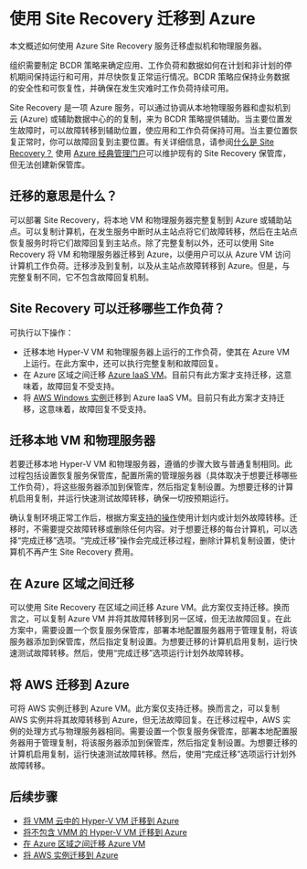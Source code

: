 <properties
    pageTitle="使用 Site Recovery 迁移到 Azure | Azure"
    description="本文概述如何使用 Azure Site Recovery 将 VM 和物理服务器迁移到 Azure"
    services="site-recovery"
    documentationcenter=""
    author="rayne-wiselman"
    manager="jwhit"
    editor="" />
<tags
    ms.assetid="c413efcd-d750-4b22-b34b-15bcaa03934a"
    ms.service="site-recovery"
    ms.workload="backup-recovery"
    ms.tgt_pltfrm="na"
    ms.devlang="na"
    ms.topic="get-started-article"
    ms.date="01/04/2017"
    wacn.date="02/10/2017"
    ms.author="raynew" />  


# 使用 Site Recovery 迁移到 Azure

本文概述如何使用 Azure Site Recovery 服务迁移虚拟机和物理服务器。

组织需要制定 BCDR 策略来确定应用、工作负荷和数据如何在计划和非计划的停机期间保持运行和可用，并尽快恢复正常运行情况。BCDR 策略应保持业务数据的安全性和可恢复性，并确保在发生灾难时工作负荷持续可用。

Site Recovery 是一项 Azure 服务，可以通过协调从本地物理服务器和虚拟机到云 (Azure) 或辅助数据中心的的复制，来为 BCDR 策略提供辅助。当主要位置发生故障时，可以故障转移到辅助位置，使应用和工作负荷保持可用。当主要位置恢复正常时，你可以故障回复到主要位置。有关详细信息，请参阅[什么是 Site Recovery？](/documentation/articles/site-recovery-overview/)
使用 [Azure 经典管理门户](https://manage.windowsazure.cn/)可以维护现有的 Site Recovery 保管库，但无法创建新保管库。



## 迁移的意思是什么？

可以部署 Site Recovery，将本地 VM 和物理服务器完整复制到 Azure 或辅助站点。可以复制计算机，在发生服务中断时从主站点将它们故障转移，然后在主站点恢复服务时将它们故障回复到主站点。除了完整复制以外，还可以使用 Site Recovery 将 VM 和物理服务器迁移到 Azure，以便用户可以从 Azure VM 访问计算机工作负荷。迁移涉及到复制，以及从主站点故障转移到 Azure。但是，与完整复制不同，它不包含故障回复机制。

## Site Recovery 可以迁移哪些工作负荷？

可执行以下操作：

- 迁移本地 Hyper-V VM 和物理服务器上运行的工作负荷，使其在 Azure VM 上运行。在此方案中，还可以执行完整复制和故障回复。
- 在 Azure 区域之间迁移 [Azure IaaS VM](/documentation/articles/site-recovery-migrate-azure-to-azure/)。目前只有此方案才支持迁移，这意味着，故障回复不受支持。
- 将 [AWS Windows 实例](/documentation/articles/site-recovery-migrate-aws-to-azure/)迁移到 Azure IaaS VM。目前只有此方案才支持迁移，这意味着，故障回复不受支持。

## 迁移本地 VM 和物理服务器

若要迁移本地 Hyper-V VM 和物理服务器，遵循的步骤大致与普通复制相同。此过程包括设置恢复服务保管库，配置所需的管理服务器（具体取决于想要迁移哪些工作负荷），将这些服务器添加到保管库，然后指定复制设置。为想要迁移的计算机启用复制，并运行快速测试故障转移，确保一切按预期运行。

确认复制环境正常工作后，根据方案[支持的操作](/documentation/articles/site-recovery-failover/#failover-and-failback)使用计划内或计划外故障转移。迁移时，不需要提交故障转移或删除任何内容。对于想要迁移的每台计算机，可以选择“完成迁移”选项。“完成迁移”操作会完成迁移过程，删除计算机复制设置，使计算机不再产生 Site Recovery 费用。

## 在 Azure 区域之间迁移

可以使用 Site Recovery 在区域之间迁移 Azure VM。此方案仅支持迁移。换而言之，可以复制 Azure VM 并将其故障转移到另一区域，但无法故障回复。在此方案中，需要设置一个恢复服务保管库，部署本地配置服务器用于管理复制，将该服务器添加到保管库，然后指定复制设置。为想要迁移的计算机启用复制，运行快速测试故障转移。然后，使用“完成迁移”选项运行计划外故障转移。

## 将 AWS 迁移到 Azure

可将 AWS 实例迁移到 Azure VM。此方案仅支持迁移。换而言之，可以复制 AWS 实例并将其故障转移到 Azure，但无法故障回复。在迁移过程中，AWS 实例的处理方式与物理服务器相同。需要设置一个恢复服务保管库，部署本地配置服务器用于管理复制，将该服务器添加到保管库，然后指定复制设置。为想要迁移的计算机启用复制，运行快速测试故障转移。然后，使用“完成迁移”选项运行计划外故障转移。




## 后续步骤

- [将 VMM 云中的 Hyper-V VM 迁移到 Azure](/documentation/articles/site-recovery-vmm-to-azure/)
- [将不包含 VMM 的 Hyper-V VM 迁移到 Azure](/documentation/articles/site-recovery-hyper-v-site-to-azure/)
- [在 Azure 区域之间迁移 Azure VM](/documentation/articles/site-recovery-migrate-azure-to-azure/)
- [将 AWS 实例迁移到 Azure](/documentation/articles/site-recovery-migrate-aws-to-azure/)

<!---HONumber=Mooncake_0206_2017-->
